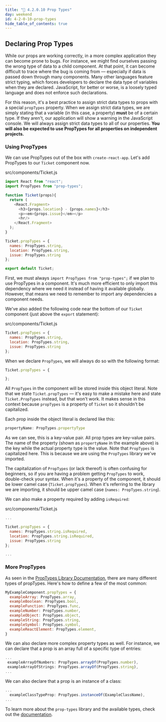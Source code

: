 ```yaml
---
title: "📓 4.2.0.10 Prop Types"
day: weekend
id: 4-2-0-10-prop-types
hide_table_of_contents: true
---
```


## Declaring Prop Types

While our props are working correctly, in a more complex application they can become prone to bugs. For instance, we might find ourselves passing the wrong type of data to a child component. At that point, it can become difficult to trace where the bug is coming from — especially if data is passed down through many components. Many other languages feature strict typing, which forces developers to declare the data type of variables when they are declared. JavaScript, for better or worse, is a loosely typed language and does not enforce such declarations.

For this reason, it's a best practice to assign strict data types to props with a special `propTypes` property. When we assign strict data types, we are simply stating that a variable (in this case, a property) **must** be of a certain type. If they aren't, our application will show a warning in the JavaScript console. We will always assign strict data types to all of our properties. **You will also be expected to use PropTypes for all properties on independent projects.**

### Using PropTypes

We can use PropTypes out of the box with `create-react-app`. Let's add PropTypes to our `Ticket` component now.

<div class="filename">src/components/Ticket.js</div>

```javascript
import React from "react";
import PropTypes from "prop-types";

function Ticket(props){
  return (
    <React.Fragment>
      <h3>{props.location} - {props.names}</h3>
      <p><em>{props.issue}</em></p>
      <hr/>
    </React.Fragment>
  );
}

Ticket.propTypes = {
  names: PropTypes.string,
  location: PropTypes.string,
  issue: PropTypes.string
};

export default Ticket;
```

First, we must always `import PropTypes from "prop-types";` if we plan to use PropTypes in a component. It's much more efficient to only import this dependency where we need it instead of having it available globally. However, that means we need to remember to import any dependencies a component needs.

We've also added the following code near the bottom of our `Ticket` component (just above the `export` statement):

<div class="filename">src/components/Ticket.js</div>

```js
Ticket.propTypes = {
  names: PropTypes.string,
  location: PropTypes.string,
  issue: PropTypes.string
};
```

When we declare `PropTypes`, we will always do so with the following format:

```js
Ticket.propTypes = {

};
```

All `PropTypes` in the component will be stored inside this object literal. Note that we state `Ticket.propTypes` — it's easy to make a mistake here and state `Ticket.PropTypes` instead, but that won't work. It makes sense in this context because `propTypes` is a property of `Ticket` so it shouldn't be capitalized.

Each prop inside the object literal is declared like this:

```js
propertyName: PropTypes.propertyType
```

As we can see, this is a key-value pair. All prop types are key-value pairs. The name of the property (shown as `propertyName` in the example above) is the key while the actual property type is the value. Note that `PropTypes` is capitalized here. This is because we are using the `PropTypes` library we've imported.

The capitalization of `PropTypes` (or lack thereof) is often confusing for beginners, so if you are having a problem getting `PropTypes` to work, double-check your syntax. When it's a property of the component, it should be lower camel case (`Ticket.propTypes`). When it's referring to the library we are importing, it should be upper camel case (`names: PropTypes.string`).

We can also make a property required by adding `isRequired`:

<div class="filename">src/components/Ticket.js</div>

```js
...

Ticket.propTypes = {
  names: PropTypes.string.isRequired,
  location: PropTypes.string.isRequired,
  issue: PropTypes.string
};

...
```

### More PropTypes

As seen in the [PropTypes Library Documentation](https://github.com/facebook/prop-types), there are many different types of propTypes. Here's how to define a few of the most common:

```javascript
MyExampleComponent.propTypes = {
  exampleArray: PropTypes.array,
  exampleBoolean: PropTypes.bool,
  exampleFunction: PropTypes.func,
  exampleNumber: PropTypes.number,
  exampleObject: PropTypes.object,
  exampleString: PropTypes.string,
  exampleSymbol: PropTypes.symbol,
  exampleReactElement: PropTypes.element,
}
```

We can also declare more complex property types as well. For instance, we can declare that a prop is an array full of a specific type of entries:

```javascript
...
 exampleArrayOfNumbers: PropTypes.arrayOf(PropTypes.number),
 exampleArrayOfStrings: PropTypes.arrayOf(PropTypes.string),
...
```

We can also declare that a prop is an instance of a class:

```javascript
...
  exampleClassTypeProp: PropTypes.instanceOf(ExampleClassName),
...
```

To learn more about the `prop-types` library and the available types, check out the [documentation](https://github.com/facebook/prop-types).
